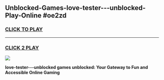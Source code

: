 
## Unblocked-Games-love-tester---unblocked-Play-Online #oe2zd
<h3>
<a href="https://news.freeplayer.one?title=love-tester---unblocked&ref=3">CLICK TO PLAY</a></h3>
<hr>

<h3>
<a href="https://news.freeplayer.one?title=love-tester---unblocked&ref=3">CLICK 2 PLAY</a>
  
</h3>

<a href="https://news.freeplayer.one?title=love-tester---unblocked&ref=3"><img src="https://clearcache.store/games.png"></a>


**love-tester---unblocked games unblocked: Your Gateway to Fun and Accessible Online Gaming**
